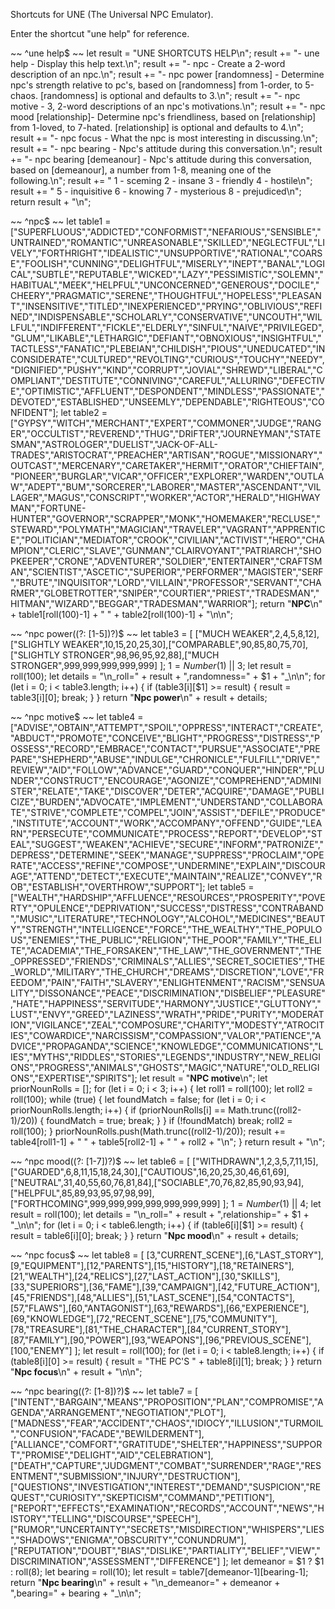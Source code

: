 Shortcuts for UNE (The Universal NPC Emulator).

Enter the shortcut "une help" for reference.

~~
^une help$
~~
let result = "UNE SHORTCUTS HELP\n";
result += "- une help - Display this help text.\n";
result += "- npc - Create a 2-word description of an npc.\n";
result += "- npc power [randomness] - Determine npc's strength relative to pc's, based on [randomness] from 1-order, to 5-chaos.  [randomness] is optional and defaults to 3.\n";
result += "- npc motive - 3, 2-word descriptions of an npc's motivations.\n";
result += "- npc mood [relationship]- Determine npc's friendliness, based on [relationship] from 1-loved, to 7-hated.  [relationship] is optional and defaults to 4.\n";
result += "- npc focus - What the npc is most interesting in discussing.\n";
result += "- npc bearing - Npc's attitude during this conversation.\n";
result += "- npc bearing [demeanour] - Npc's attitude during this conversation, based on [demeanour], a number from 1-8, meaning one of the following.\n";
result += "    1 - sceming       2 - insane       3 - friendly          4 - hostile\n";
result += "    5 - inquisitive    6 - knowing    7 - mysterious    8 - prejudiced\n";
return result + "\n";

~~
^npc$
~~
let table1 =
["SUPERFLUOUS","ADDICTED","CONFORMIST","NEFARIOUS","SENSIBLE","UNTRAINED","ROMANTIC","UNREASONABLE","SKILLED","NEGLECTFUL","LIVELY","FORTHRIGHT","IDEALISTIC","UNSUPPORTIVE","RATIONAL","COARSE","FOOLISH","CUNNING","DELIGHTFUL","MISERLY","INEPT","BANAL","LOGICAL","SUBTLE","REPUTABLE","WICKED","LAZY","PESSIMISTIC","SOLEMN","HABITUAL","MEEK","HELPFUL","UNCONCERNED","GENEROUS","DOCILE","CHEERY","PRAGMATIC","SERENE","THOUGHTFUL","HOPELESS","PLEASANT","INSENSITIVE","TITLED","INEXPERIENCED","PRYING","OBLIVIOUS","REFINED","INDISPENSABLE","SCHOLARLY","CONSERVATIVE","UNCOUTH","WILLFUL","INDIFFERENT","FICKLE","ELDERLY","SINFUL","NAIVE","PRIVILEGED","GLUM","LIKABLE","LETHARGIC","DEFIANT","OBNOXIOUS","INSIGHTFUL","TACTLESS","FANATIC","PLEBEIAN","CHILDISH","PIOUS","UNEDUCATED","INCONSIDERATE","CULTURED","REVOLTING","CURIOUS","TOUCHY","NEEDY","DIGNIFIED","PUSHY","KIND","CORRUPT","JOVIAL","SHREWD","LIBERAL","COMPLIANT","DESTITUTE","CONNIVING","CAREFUL","ALLURING","DEFECTIVE","OPTIMISTIC","AFFLUENT","DESPONDENT","MINDLESS","PASSIONATE","DEVOTED","ESTABLISHED","UNSEEMLY","DEPENDABLE","RIGHTEOUS","CONFIDENT"];
let table2 =
["GYPSY","WITCH","MERCHANT","EXPERT","COMMONER","JUDGE","RANGER","OCCULTIST","REVEREND","THUG","DRIFTER","JOURNEYMAN","STATESMAN","ASTROLOGER","DUELIST","JACK-OF-ALL-TRADES","ARISTOCRAT","PREACHER","ARTISAN","ROGUE","MISSIONARY","OUTCAST","MERCENARY","CARETAKER","HERMIT","ORATOR","CHIEFTAIN","PIONEER","BURGLAR","VICAR","OFFICER","EXPLORER","WARDEN","OUTLAW","ADEPT","BUM","SORCERER","LABORER","MASTER","ASCENDANT","VILLAGER","MAGUS","CONSCRIPT","WORKER","ACTOR","HERALD","HIGHWAYMAN","FORTUNE-HUNTER","GOVERNOR","SCRAPPER","MONK","HOMEMAKER","RECLUSE","STEWARD","POLYMATH","MAGICIAN","TRAVELER","VAGRANT","APPRENTICE","POLITICIAN","MEDIATOR","CROOK","CIVILIAN","ACTIVIST","HERO","CHAMPION","CLERIC","SLAVE","GUNMAN","CLAIRVOYANT","PATRIARCH","SHOPKEEPER","CRONE","ADVENTURER","SOLDIER","ENTERTAINER","CRAFTSMAN","SCIENTIST","ASCETIC","SUPERIOR","PERFORMER","MAGISTER","SERF","BRUTE","INQUISITOR","LORD","VILLAIN","PROFESSOR","SERVANT","CHARMER","GLOBETROTTER","SNIPER","COURTIER","PRIEST","TRADESMAN","HITMAN","WIZARD","BEGGAR","TRADESMAN","WARRIOR"];
return "__NPC__\n" + table1[roll(100)-1] + " " + table2[roll(100)-1] + "\n\n";


~~
^npc power((?: [1-5])?)$
~~
let table3 = 
[ ["MUCH WEAKER",2,4,5,8,12],["SLIGHTLY WEAKER",10,15,20,25,30],["COMPARABLE",90,85,80,75,70],["SLIGHTLY STRONGER",98,96,95,92,88],["MUCH STRONGER",999,999,999,999,999] ];
$1 = Number($1) || 3;
let result = roll(100);
let details = "\n_roll=" + result + ",randomness=" + $1 + "_\n\n";
for (let i = 0; i < table3.length; i++)
{
	if (table3[i][$1] >= result)
	{
		result = table3[i][0];
		break;
	}
}
return "__Npc power__\n" + result + details;


~~
^npc motive$
~~
let table4 =
["ADVISE","OBTAIN","ATTEMPT","SPOIL","OPPRESS","INTERACT","CREATE","ABDUCT","PROMOTE","CONCEIVE","BLIGHT","PROGRESS","DISTRESS","POSSESS","RECORD","EMBRACE","CONTACT","PURSUE","ASSOCIATE","PREPARE","SHEPHERD","ABUSE","INDULGE","CHRONICLE","FULFILL","DRIVE","REVIEW","AID","FOLLOW","ADVANCE","GUARD","CONQUER","HINDER","PLUNDER","CONSTRUCT","ENCOURAGE","AGONIZE","COMPREHEND","ADMINISTER","RELATE","TAKE","DISCOVER","DETER","ACQUIRE","DAMAGE","PUBLICIZE","BURDEN","ADVOCATE","IMPLEMENT","UNDERSTAND","COLLABORATE","STRIVE","COMPLETE","COMPEL","JOIN","ASSIST","DEFILE","PRODUCE","INSTITUTE","ACCOUNT","WORK","ACCOMPANY","OFFEND","GUIDE","LEARN","PERSECUTE","COMMUNICATE","PROCESS","REPORT","DEVELOP","STEAL","SUGGEST","WEAKEN","ACHIEVE","SECURE","INFORM","PATRONIZE","DEPRESS","DETERMINE","SEEK","MANAGE","SUPPRESS","PROCLAIM","OPERATE","ACCESS","REFINE","COMPOSE","UNDERMINE","EXPLAIN","DISCOURAGE","ATTEND","DETECT","EXECUTE","MAINTAIN","REALIZE","CONVEY","ROB","ESTABLISH","OVERTHROW","SUPPORT"];
let table5 =
["WEALTH","HARDSHIP","AFFLUENCE","RESOURCES","PROSPERITY","POVERTY","OPULENCE","DEPRIVATION","SUCCESS","DISTRESS","CONTRABAND","MUSIC","LITERATURE","TECHNOLOGY","ALCOHOL","MEDICINES","BEAUTY","STRENGTH","INTELLIGENCE","FORCE","THE_WEALTHY","THE_POPULOUS","ENEMIES","THE_PUBLIC","RELIGION","THE_POOR","FAMILY","THE_ELITE","ACADEMIA","THE_FORSAKEN","THE_LAW","THE_GOVERNMENT","THE_OPPRESSED","FRIENDS","CRIMINALS","ALLIES","SECRET_SOCIETIES","THE_WORLD","MILITARY","THE_CHURCH","DREAMS","DISCRETION","LOVE","FREEDOM","PAIN","FAITH","SLAVERY","ENLIGHTENMENT","RACISM","SENSUALITY","DISSONANCE","PEACE","DISCRIMINATION","DISBELIEF","PLEASURE","HATE","HAPPINESS","SERVITUDE","HARMONY","JUSTICE","GLUTTONY","LUST","ENVY","GREED","LAZINESS","WRATH","PRIDE","PURITY","MODERATION","VIGILANCE","ZEAL","COMPOSURE","CHARITY","MODESTY","ATROCITIES","COWARDICE","NARCISSISM","COMPASSION","VALOR","PATIENCE","ADVICE","PROPAGANDA","SCIENCE","KNOWLEDGE","COMMUNICATIONS","LIES","MYTHS","RIDDLES","STORIES","LEGENDS","INDUSTRY","NEW_RELIGIONS","PROGRESS","ANIMALS","GHOSTS","MAGIC","NATURE","OLD_RELIGIONS","EXPERTISE","SPIRITS"];
let result = "__NPC motive__\n";
let priorNounRolls = [];
for (let i = 0; i < 3; i++)
{
	let roll1 = roll(100);
	let roll2 = roll(100);
	while (true)
	{
		let foundMatch = false;
		for (let i = 0; i < priorNounRolls.length; i++)
		{
			if (priorNounRolls[i] == Math.trunc((roll2-1)/20))
			{
				foundMatch = true;
				break;
			}
		}
		if (!foundMatch) break;
		roll2 = roll(100);
	}
	priorNounRolls.push(Math.trunc((roll2-1)/20));
	result += table4[roll1-1] + " " + table5[roll2-1] + " " + roll2 + "\n";
}
return result + "\n";

~~
^npc mood((?: [1-7])?)$
~~
let table6 = 
[ ["WITHDRAWN",1,2,3,5,7,11,15],["GUARDED",6,8,11,15,18,24,30],["CAUTIOUS",16,20,25,30,46,61,69],["NEUTRAL",31,40,55,60,76,81,84],["SOCIABLE",70,76,82,85,90,93,94],["HELPFUL",85,89,93,95,97,98,99],["FORTHCOMING",999,999,999,999,999,999,999] ];
$1 = Number($1) || 4;
let result = roll(100);
let details = "\n_roll=" + result + ",relationship=" + $1 + "_\n\n";
for (let i = 0; i < table6.length; i++)
{
	if (table6[i][$1] >= result)
	{
		result = table6[i][0];
		break;
	}
}
return "__Npc mood__\n" + result + details;


~~
^npc focus$
~~
let table8 = [ [3,"CURRENT_SCENE"],[6,"LAST_STORY"],[9,"EQUIPMENT"],[12,"PARENTS"],[15,"HISTORY"],[18,"RETAINERS"],[21,"WEALTH"],[24,"RELICS"],[27,"LAST_ACTION"],[30,"SKILLS"],[33,"SUPERIORS"],[36,"FAME"],[39,"CAMPAIGN"],[42,"FUTURE_ACTION"],[45,"FRIENDS"],[48,"ALLIES"],[51,"LAST_SCENE"],[54,"CONTACTS"],[57,"FLAWS"],[60,"ANTAGONIST"],[63,"REWARDS"],[66,"EXPERIENCE"],[69,"KNOWLEDGE"],[72,"RECENT_SCENE"],[75,"COMMUNITY"],[78,"TREASURE"],[81,"THE_CHARACTER"],[84,"CURRENT_STORY"],[87,"FAMILY"],[90,"POWER"],[93,"WEAPONS"],[96,"PREVIOUS_SCENE"],[100,"ENEMY"] ];
let result = roll(100);
for (let i = 0; i < table8.length; i++)
{
	if (table8[i][0] >= result)
	{
		result = "THE PC'S " + table8[i][1];
		break;
	}
}
return "__Npc focus__\n" + result + "\n\n";


~~
^npc bearing((?: [1-8])?)$
~~
let table7 = [
["INTENT","BARGAIN","MEANS","PROPOSITION","PLAN","COMPROMISE","AGENDA","ARRANGEMENT","NEGOTIATION","PLOT"],
["MADNESS","FEAR","ACCIDENT","CHAOS","IDIOCY","ILLUSION","TURMOIL","CONFUSION","FACADE","BEWILDERMENT"],
["ALLIANCE","COMFORT","GRATITUDE","SHELTER","HAPPINESS","SUPPORT","PROMISE","DELIGHT","AID","CELEBRATION"],
["DEATH","CAPTURE","JUDGMENT","COMBAT","SURRENDER","RAGE","RESENTMENT","SUBMISSION","INJURY","DESTRUCTION"],
["QUESTIONS","INVESTIGATION","INTEREST","DEMAND","SUSPICION","REQUEST","CURIOSITY","SKEPTICISM","COMMAND","PETITION"],
["REPORT","EFFECTS","EXAMINATION","RECORDS","ACCOUNT","NEWS","HISTORY","TELLING","DISCOURSE","SPEECH"],
["RUMOR","UNCERTAINTY","SECRETS","MISDIRECTION","WHISPERS","LIES","SHADOWS","ENIGMA","OBSCURITY","CONUNDRUM"],
["REPUTATION","DOUBT","BIAS","DISLIKE","PARTIALITY","BELIEF","VIEW","DISCRIMINATION","ASSESSMENT","DIFFERENCE"] ];
let demeanor = $1 ? $1 : roll(8);
let bearing = roll(10);
let result = table7[demeanor-1][bearing-1];
return "__Npc bearing__\n" + result + "\n_demeanor=" + demeanor + ",bearing=" + bearing + "_\n\n";
